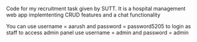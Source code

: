 Code for my recruitment task given by SUTT.
It is a hospital management web app implemtenting CRUD features and a chat functionality

You can use username = aarush and password = password5205 to login as staff
to access admin panel use username = admin and password = admin
